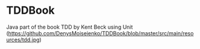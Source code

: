 # TDDBook
Java part of the book TDD by Kent Beck using Unit
(https://github.com/DenysMoiseienko/TDDBook/blob/master/src/main/resources/tdd.jpg)
